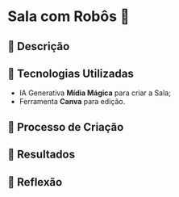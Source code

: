# Sala com Robôs 🌌

## 📒 Descrição


## 🤖 Tecnologias Utilizadas
- IA Generativa **Mídia Mágica** para criar a Sala;
- Ferramenta **Canva** para edição.

## 🧐 Processo de Criação


## 🚀 Resultados


## 💭 Reflexão

